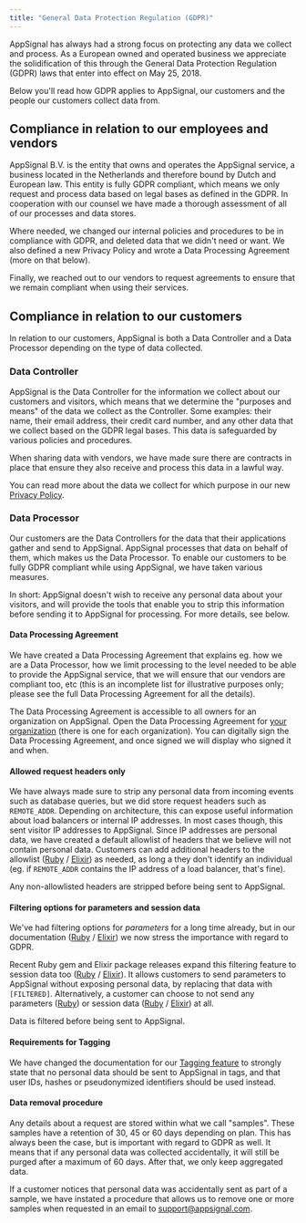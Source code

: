 ```yaml
---
title: "General Data Protection Regulation (GDPR)"
---
```


AppSignal has always had a strong focus on protecting any data we collect and process. As a European owned and operated business we appreciate the solidification of this through the General Data Protection Regulation (GDPR) laws that enter into effect on May 25, 2018.

Below you'll read how GDPR applies to AppSignal, our customers and the people our customers collect data from.

## Compliance in relation to our employees and vendors

AppSignal B.V. is the entity that owns and operates the AppSignal service, a business located in the Netherlands and therefore bound by Dutch and European law. This entity is fully GDPR compliant, which means we only request and process data based on legal bases as defined in the GDPR. In cooperation with our counsel we have made a thorough assessment of all of our processes and data stores.

Where needed, we changed our internal policies and procedures to be in compliance with GDPR, and deleted data that we didn't need or want. We also defined a new Privacy Policy and wrote a Data Processing Agreement (more on that below).

Finally, we reached out to our vendors to request agreements to ensure that we remain compliant when using their services.

## Compliance in relation to our customers

In relation to our customers, AppSignal is both a Data Controller and a Data Processor depending on the type of data collected.

### Data Controller

AppSignal is the Data Controller for the information we collect about our customers and visitors, which means that we determine the "purposes and means" of the data we collect as the Controller. Some examples: their name, their email address, their credit card number, and any other data that we collect based on the GDPR legal bases. This data is safeguarded by various policies and procedures.

When sharing data with vendors, we have made sure there are contracts in place that ensure they also receive and process this data in a lawful way.

You can read more about the data we collect for which purpose in our new [Privacy Policy](https://www.appsignal.com/privacy-policy).

### Data Processor

Our customers are the Data Controllers for the data that their applications gather and send to AppSignal. AppSignal processes that data on behalf of them, which makes us the Data Processor. To enable our customers to be fully GDPR compliant while using AppSignal, we have taken various measures.

In short: AppSignal doesn't wish to receive any personal data about your visitors, and will provide the tools that enable you to strip this information before sending it to AppSignal for processing. For more details, see below.

#### Data Processing Agreement

We have created a Data Processing Agreement that explains eg. how we are a Data Processor, how we limit processing to the level needed to be able to provide the AppSignal service, that we will ensure that our vendors are compliant too, etc (this is an incomplete list for illustrative purposes only; please see the full Data Processing Agreement for all the details).

The Data Processing Agreement is accessible to all owners for an organization on AppSignal. Open the Data Processing Agreement for [your organization](https://appsignal.com/redirect-to/organization?to=admin/data_processing_agreement) (there is one for each organization). You can digitally sign the Data Processing Agreement, and once signed we will display who signed it and when.

#### Allowed request headers only

We have always made sure to strip any personal data from incoming events such as database queries, but we did store request headers such as `REMOTE_ADDR`. Depending on architecture, this can expose useful information about load balancers or internal IP addresses. In most cases though, this sent visitor IP addresses to AppSignal. Since IP addresses are personal data, we have created a default allowlist of headers that we believe will not contain personal data. Customers can add additional headers to the allowlist ([Ruby](/ruby/configuration/options.html#option-request_headers) / [Elixir](/elixir/configuration/options.html#option-request_headers)) as needed, as long a they don't identify an individual (eg. if `REMOTE_ADDR` contains the IP address of a load balancer, that's fine).

Any non-allowlisted headers are stripped before being sent to AppSignal.

#### Filtering options for parameters and session data

We've had filtering options for _parameters_ for a long time already, but in our documentation ([Ruby](/ruby/configuration/parameter-filtering.html) / [Elixir](/elixir/configuration/parameter-filtering.html)) we now stress the importance with regard to GDPR.

Recent Ruby gem and Elixir package releases expand this filtering feature to session data too ([Ruby](/ruby/configuration/session-data-filtering.html) / [Elixir](/elixir/configuration/session-data-filtering.html)). It allows customers to send parameters to AppSignal without exposing personal data, by replacing that data with `[FILTERED]`. Alternatively, a customer can choose to not send any parameters ([Ruby](/ruby/configuration/options.html#option-send_params)) or session data ([Ruby](/ruby/configuration/options.html#option-skip_session_data) / [Elixir](/elixir/configuration/options.html#option-skip_session_data)) at all.

Data is filtered before being sent to AppSignal.

#### Requirements for Tagging

We have changed the documentation for our [Tagging feature](/guides/custom-data/) to strongly state that no personal data should be sent to AppSignal in tags, and that user IDs, hashes or pseudonymized identifiers should be used instead.

#### Data removal procedure

Any details about a request are stored within what we call "samples". These samples have a retention of 30, 45 or 60 days depending on plan. This has always been the case, but is important with regard to GDPR as well. It means that if any personal data was collected accidentally, it will still be purged after a maximum of 60 days. After that, we only keep aggregated data.

If a customer notices that personal data was accidentally sent as part of a sample, we have instated a procedure that allows us to remove one or more samples when requested in an email to support@appsignal.com.
